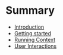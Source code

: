 # Summary

* [Introduction](README.md)
* [Getting started](book/Getting_started.md)
* [Running Context](book/Running_Context.md)
* [User Interactions](book/User_Interactions.md)
